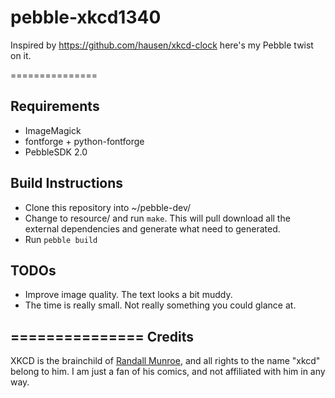 pebble-xkcd1340
===============

Inspired by https://github.com/hausen/xkcd-clock here's my Pebble twist on it.

===============
## Requirements
- ImageMagick
- fontforge + python-fontforge
- PebbleSDK 2.0

## Build Instructions
- Clone this repository into ~/pebble-dev/
- Change to resource/ and run `make`.  This will pull download all the external dependencies and generate what need to generated.
- Run `pebble build`

## TODOs
- Improve image quality. The text looks a bit muddy.
- The time is really small.  Not really something you could glance at.

===============
Credits
-------
XKCD is the brainchild of [Randall Munroe](https://xkcd.com/about/), and all rights to the name "xkcd" belong to him. I am just a fan of his comics, and not affiliated with him in any way.
